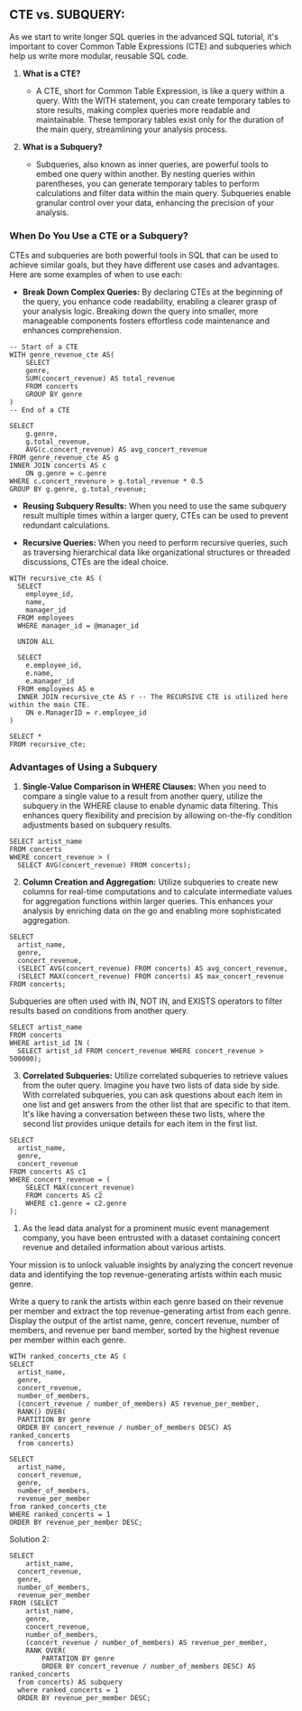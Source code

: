 ## CTE vs. SUBQUERY:

As we start to write longer SQL queries in the advanced SQL tutorial, it's important to cover Common
Table Expressions (CTE) and subqueries which help us write more modular, reusable SQL code.

1. **What is a CTE?**

   - A CTE, short for Common Table Expression, is like a query within a query. With the WITH statement, you can create temporary tables to store results, making complex queries more readable and maintainable. These temporary tables exist only for the duration of the main query, streamlining your analysis process.

2. **What is a Subquery?**
   - Subqueries, also known as inner queries, are powerful tools to embed one query within another. By nesting queries within parentheses, you can generate temporary tables to perform calculations and filter data within the main query. Subqueries enable granular control over your data, enhancing the precision of your analysis.

### When Do You Use a CTE or a Subquery?

CTEs and subqueries are both powerful tools in SQL that can be used to achieve similar goals, but they
have different use cases and advantages. Here are some examples of when to use each:

- **Break Down Complex Queries:** By declaring CTEs at the beginning of the query, you enhance code readability, enabling a clearer grasp of your analysis logic. Breaking down the query into smaller, more manageable components fosters effortless code maintenance and enhances comprehension.

```
-- Start of a CTE
WITH genre_revenue_cte AS(
    SELECT
    genre,
    SUM(concert_revenue) AS total_revenue
    FROM concerts
    GROUP BY genre
)
-- End of a CTE

SELECT
    g.genre,
    g.total_revenue,
    AVG(c.concert_revenue) AS avg_concert_revenue
FROM genre_revenue_cte AS g
INNER JOIN concerts AS c
    ON g.genre = c.genre
WHERE c.concert_revenure > g.total_revenue * 0.5
GROUP BY g.genre, g.total_revenue;
```

- **Reusing Subquery Results:** When you need to use the same subquery result multiple times within a larger query, CTEs can be used to prevent redundant calculations.

- **Recursive Queries:** When you need to perform recursive queries, such as traversing hierarchical data like organizational structures or threaded discussions, CTEs are the ideal choice.

```
WITH recursive_cte AS (
  SELECT
    employee_id,
    name,
    manager_id
  FROM employees
  WHERE manager_id = @manager_id

  UNION ALL

  SELECT
    e.employee_id,
    e.name,
    e.manager_id
  FROM employees AS e
  INNER JOIN recursive_cte AS r -- The RECURSIVE CTE is utilized here within the main CTE.
    ON e.ManagerID = r.employee_id
)

SELECT *
FROM recursive_cte;
```

### Advantages of Using a Subquery

1. **Single-Value Comparison in WHERE Clauses:** When you need to compare a single value to a result from another query, utilize the subquery in the WHERE clause to enable dynamic data filtering. This enhances query flexibility and precision by allowing on-the-fly condition adjustments based on subquery results.

```
SELECT artist_name
FROM concerts
WHERE concert_revenue > (
  SELECT AVG(concert_revenue) FROM concerts);
```

2. **Column Creation and Aggregation:** Utilize subqueries to create new columns for real-time computations and to calculate intermediate values for aggregation functions within larger queries. This enhances your analysis by enriching data on the go and enabling more sophisticated aggregation.

```
SELECT
  artist_name,
  genre,
  concert_revenue,
  (SELECT AVG(concert_revenue) FROM concerts) AS avg_concert_revenue,
  (SELECT MAX(concert_revenue) FROM concerts) AS max_concert_revenue
FROM concerts;
```

Subqueries are often used with IN, NOT IN, and EXISTS operators to filter results based on conditions from another query.

```
SELECT artist_name
FROM concerts
WHERE artist_id IN (
  SELECT artist_id FROM concert_revenue WHERE concert_revenue > 500000);
```

3. **Correlated Subqueries:** Utilize correlated subqueries to retrieve values from the outer query.
   Imagine you have two lists of data side by side. With correlated subqueries, you can ask questions about each item in one list and get answers from the other list that are specific to that item. It's like having a conversation between these two lists, where the second list provides unique details for each item in the first list.

```
SELECT
  artist_name,
  genre,
  concert_revenue
FROM concerts AS c1
WHERE concert_revenue = (
    SELECT MAX(concert_revenue)
    FROM concerts AS c2
    WHERE c1.genre = c2.genre
);
```

1. As the lead data analyst for a prominent music event management company, you have been entrusted with a dataset containing concert revenue and detailed information about various artists.

Your mission is to unlock valuable insights by analyzing the concert revenue data and identifying the top revenue-generating artists within each music genre.

Write a query to rank the artists within each genre based on their revenue per member and extract the top revenue-generating artist from each genre. Display the output of the artist name, genre, concert revenue, number of members, and revenue per band member, sorted by the highest revenue per member within each genre.

```
WITH ranked_concerts_cte AS (
SELECT
  artist_name,
  genre,
  concert_revenue,
  number_of_members,
  (concert_revenue / number_of_members) AS revenue_per_member,
  RANK() OVER(
  PARTITION BY genre
  ORDER BY concert_revenue / number_of_members DESC) AS ranked_concerts
  from concerts)

SELECT
  artist_name,
  concert_revenue,
  genre,
  number_of_members,
  revenue_per_member
from ranked_concerts_cte
WHERE ranked_concerts = 1
ORDER BY revenue_per_member DESC;
```

Solution 2:

```
SELECT
    artist_name,
  concert_revenue,
  genre,
  number_of_members,
  revenue_per_member
FROM (SELECT
    artist_name,
    genre,
    concert_revenue,
    number_of_members,
    (concert_revenue / number_of_members) AS revenue_per_member,
    RANK OVER(
        PARTATION BY genre
        ORDER BY concert_revenue / number_of_members DESC) AS ranked_concerts
  from concerts) AS subquery
  where ranked_concerts = 1
  ORDER BY revenue_per_member DESC;
```
